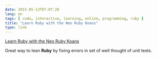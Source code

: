 ```yaml
---
date: 2015-05-13T07:07:28
lang: en
tags: [ code, interactive, learning, online, programming, ruby ]
title: "Learn Ruby with the Neo Ruby Koans"
type: link
---
```


[Learn Ruby with the Neo Ruby Koans](http://rubykoans.com/)

Great way to lean **Ruby** by fixing errors in set of well thought of
unit tests.


